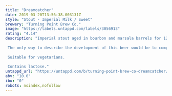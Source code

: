 ```yaml
---
title: "Dreamcatcher"
date: 2019-03-20T13:56:38.003131Z
style: "Stout - Imperial Milk / Sweet"
brewery: "Turning Point Brew Co."
image: "https://labels.untappd.com/labels/3056913"
rating: "4.14"
description: "Imperial stout aged in bourbon and marsala barrels for 12 months, then blended together.  The only way to describe the development of this beer would be to compare it to that time we poured 2 tonnes of dates from the door of a stunt plane into a chocolate river flowing through a vineyard in Sicily.  Suitable for vegetarians.  Contains lactose."
untappd_url: "https://untappd.com/b/turning-point-brew-co-dreamcatcher/3056913"
abv: "10.0"
ibu: "0"
robots: noindex,nofollow
---
```

